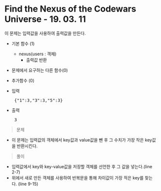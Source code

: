 # Find the Nexus of the Codewars Universe - 19. 03. 11

이 문제는 입력값을 사용하여 출력값을 만든다.

- 기본 함수 (1)
  - nexus(users : 객체)
    - 출력값 반환
- 문제에서 요구하는 다른 함수(0)
- 추가함수 (0)

- 입력 <br>
  <pre> {"1":3,"3":3,"5":3} </pre>
 
- 출력 <br>
  <pre> 3 </pre>

> 문제
  - 이 문제는 입력값의 객체에서 key값과 value값을 뺀 후 그 수치가 가장 작은 key값을 반환시킨다.

> 풀이
  - 입력값에서 key와 key-value값을 저장할 객체를 선언한 후 그 값을 넣는다.(line 2-7)
  - 위에서 새로 만든 객체를 사용하여 반복문을 통해 차이값이 가장 적은 key를 찾는다. (line 9-15)